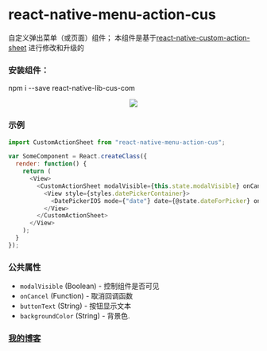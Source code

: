 # react-native-menu-action-cus
自定义弹出菜单（或页面）组件；
本组件是基于[react-native-custom-action-sheet](https://github.com/eyaleizenberg/react-native-custom-action-sheet)
进行修改和升级的

###  安装组件：
npm i --save react-native-lib-cus-com

<p align="center">
    <img src ="http://i.imgur.com/Iq6YZGj.gif" />
</p>


### 示例
```javascript
import CustomActionSheet from "react-native-menu-action-cus";

var SomeComponent = React.createClass({
  render: function() {
    return (
      <View>
        <CustomActionSheet modalVisible={this.state.modalVisible} onCancel={this.toggleModal}>
          <View style={styles.datePickerContainer}>
            <DatePickerIOS mode={"date"} date={@state.dateForPicker} onDateChange={@dateChanged} />
          </View>
        </CustomActionSheet>
      </View>
    );
  }
});
```

### 公共属性
- `modalVisible` (Boolean) - 控制组件是否可见
- `onCancel` (Function) - 取消回调函数
- `buttonText` (String) - 按钮显示文本
- `backgroundColor` (String) - 背景色.

### [我的博客](http://blog.sina.com.cn/s/articlelist_6078695441_0_1.html)
